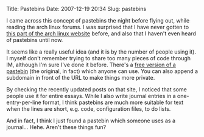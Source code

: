 Title: Pastebins
Date: 2007-12-19 20:34
Slug: pastebins

I came across this concept of pastebins the night before flying out,
while reading the arch linux forums. I was surprised that I have never
gotten to [this part of the arch linux
website](http://pastebin.archlinux.org/) before, and also that I haven't
even heard of pastebins until now.

It seems like a really useful idea (and it is by the number of people
using it). I myself don't remember trying to share too many pieces of
code through IM, although I'm sure I've done it before. There's a [free
version of a pastebin](http://pastebin.com/) (the original, in fact)
which anyone can use. You can also append a subdomain in front of the
URL to make things more private.

By checking the recently updated posts on that site, I noticed that some
people use it for entire essays. While I also write journal entries in a
one-entry-per-line format, I think pastebins are much more suitable for
text when the lines are short, e.g. code, configuration files, to do
lists.

And in fact, I think I just found a pastebin which someone uses as a
journal... Hehe. Aren't these things fun?

